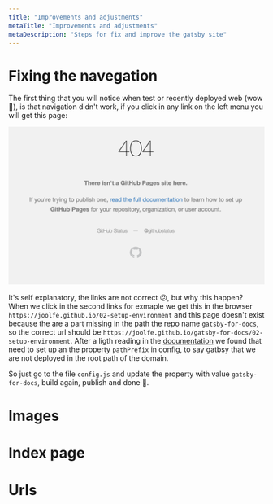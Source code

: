 ```yaml
---
title: "Improvements and adjustments"
metaTitle: "Improvements and adjustments"
metaDescription: "Steps for fix and improve the gatsby site"
---
```


# Fixing the navegation

The first thing that you will notice when test or recently deployed web (wow 🎉), is that navigation didn't work, if you click in any link on the left menu you will get this page:

![page 404 in git](../doc-img/404-in-git.png)

It's self explanatory, the links are not correct 😕, but why this happen? When we click in the second links for exmaple we get this in the browser `https://joolfe.github.io/02-setup-environment` and this page doesn't exist because the are a part missing in the path the repo name `gatsby-for-docs`, so the correct url should be `https://joolfe.github.io/gatsby-for-docs/02-setup-environment`.
After a ligth reading in the [documentation](https://www.gatsbyjs.org/docs/how-gatsby-works-with-github-pages/#github-repository-page) we found that need to set up an the property `pathPrefix` in config, to say gatbsy that we are not deployed in the root path of the domain.

So just go to the file `config.js` and update the property with value `gatsby-for-docs`, build again, publish and done 💪.


# Images

# Index page

# Urls 



